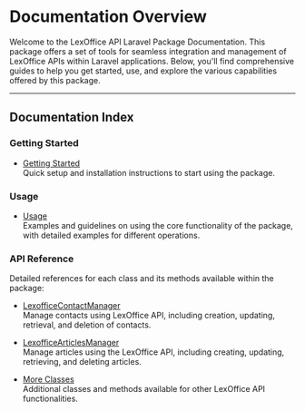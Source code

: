 # Documentation Overview

Welcome to the LexOffice API Laravel Package Documentation. This package offers a set of tools for seamless integration and management of LexOffice APIs within Laravel applications. Below, you'll find comprehensive guides to help you get started, use, and explore the various capabilities offered by this package.

---

## Documentation Index

### Getting Started

- [Getting Started](docs/getting-started.md)  
  Quick setup and installation instructions to start using the package.

### Usage

- [Usage](docs/usage.md)  
  Examples and guidelines on using the core functionality of the package, with detailed examples for different operations.

### API Reference

Detailed references for each class and its methods available within the package:

- [LexofficeContactManager](docs/api-reference/LexofficeContactManager.md)  
  Manage contacts using LexOffice API, including creation, updating, retrieval, and deletion of contacts.

- [LexofficeArticlesManager](docs/api-reference/LexofficeArticlesManager.md)  
  Manage articles using the LexOffice API, including creating, updating, retrieving, and deleting articles.

- [More Classes](docs/api-reference)  
  Additional classes and methods available for other LexOffice API functionalities.
